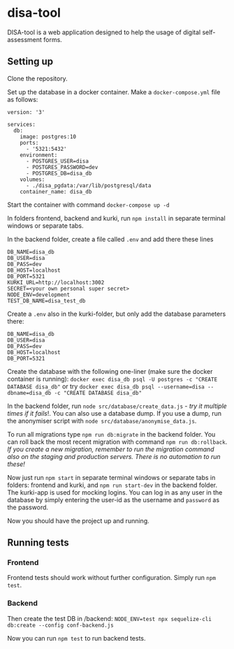 # disa-tool

DISA-tool is a web application designed to help the usage of digital self-assessment forms.

## Setting up

Clone the repository.

Set up the database in a docker container.
Make a `docker-compose.yml` file as follows:

```
version: '3'

services:
  db:
    image: postgres:10
    ports:
      - '5321:5432'
    environment:
      - POSTGRES_USER=disa
      - POSTGRES_PASSWORD=dev
      - POSTGRES_DB=disa_db
    volumes:
      - ./disa_pgdata:/var/lib/postgresql/data
    container_name: disa_db
```

Start the container with command `docker-compose up -d`

In folders frontend, backend and kurki, run `npm install` in separate terminal windows or separate tabs.

In the backend folder, create a file called `.env` and add there these lines

```
DB_NAME=disa_db
DB_USER=disa
DB_PASS=dev
DB_HOST=localhost
DB_PORT=5321
KURKI_URL=http://localhost:3002
SECRET=<your own personal super secret>
NODE_ENV=development
TEST_DB_NAME=disa_test_db
```

Create a `.env` also in the kurki-folder, but only add the database parameters there:

```
DB_NAME=disa_db
DB_USER=disa
DB_PASS=dev
DB_HOST=localhost
DB_PORT=5321
```

Create the database with the following one-liner (make sure the docker container is running):
`docker exec disa_db psql -U postgres -c "CREATE DATABASE disa_db"` or try `docker exec disa_db psql --username=disa --dbname=disa_db -c "CREATE DATABASE disa_db"`

In the backend folder, run `node src/database/create_data.js` - *try it multiple times if it fails*!. You can also use a database dump. If you use a dump, run the anonymiser script with `node src/database/anonymise_data.js`.

To run all migrations type `npm run db:migrate` in the backend folder. You can roll back the most recent migration with command `npm run db:rollback`. _If you create a new migration, remember to run the migration command also on the staging and production servers. There is no automation to run these!_

Now just run `npm start` in separate terminal windows or separate tabs in folders: frontend and kurki, and `npm run start-dev` in the backend folder. The kurki-app is used for mocking logins. You can log in as any user in the database by simply entering the user-id as the username and `password` as the password.

Now you should have the project up and running.

## Running tests

### Frontend

Frontend tests should work without further configuration. Simply run `npm test`.

### Backend

Then create the test DB in /backend: `NODE_ENV=test npx sequelize-cli db:create --config conf-backend.js`

Now you can run `npm test` to run backend tests.
